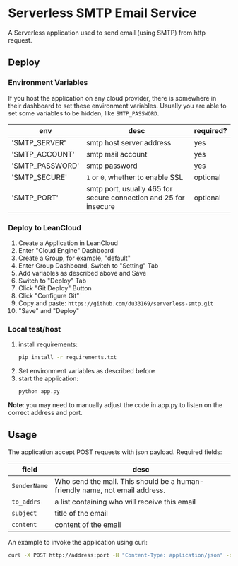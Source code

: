 # Serverless SMTP Email Service

A Serverless application used to send email (using SMTP) from http request. 

## Deploy
### Environment Variables

If you host the application on any cloud provider, there is somewhere in their dashboard to set these environment variables. Usually you are able to set some variables to be hidden, like `SMTP_PASSWORD`.

| env | desc | required? |
| ----- | ----- | -------|
|'SMTP_SERVER'| smtp host server address | yes |
|'SMTP_ACCOUNT'| smtp mail account  | yes |
|'SMTP_PASSWORD'| smtp password | yes |
|'SMTP_SECURE'| `1` or `0`, whether to enable SSL | optional |
|'SMTP_PORT'| smtp port, usually 465 for secure connection and 25 for insecure | optional |

### Deploy to LeanCloud

1. Create a Application in LeanCloud
2. Enter "Cloud Engine" Dashboard
3. Create a Group, for example, "default"
4. Enter Group Dashboard, Switch to "Setting" Tab
5. Add variables as described above and Save
6. Switch to "Deploy" Tab
7. Click "Git Deploy" Button
8. Click "Configure Git"
9. Copy and paste: `https://github.com/du33169/serverless-smtp.git`
10. "Save" and "Deploy"

### Local test/host

1. install requirements:
	```bash
	pip install -r requirements.txt
	```
2. Set environment variables as described before
3. start the application:
	```python
	python app.py
	```
	

**Note**: you may need to manually adjust the code in app.py to listen on the correct address and port.

## Usage

The application accept POST requests with json payload. Required fields:

| field        | desc                                                         |
| ------------ | ------------------------------------------------------------ |
| `SenderName` | Who send the mail. This should be a human-friendly name, not email address. |
| `to_addrs`   | a list containing who will receive this email                |
| `subject`    | title of the email                                           |
| `content`    | content of the email                                         |

An example to invoke the application using curl:

```bash
curl -X POST http://address:port -H "Content-Type: application/json" -d '{"SenderName": "John Doe","to_addrs": ["you@example.com"],"subject": "Title","content": "Hello World!"}'
```